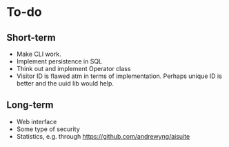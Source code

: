 # To-do
## Short-term
- Make CLI work.
- Implement persistence in SQL
- Think out and implement Operator class
- Visitor ID is flawed atm in terms of implementation. Perhaps unique ID is better and the uuid lib would help.

## Long-term
- Web interface
- Some type of security
- Statistics, e.g. through https://github.com/andrewyng/aisuite
